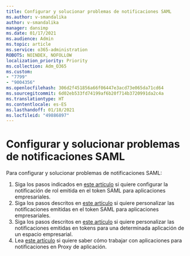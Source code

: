 ```yaml
---
title: Configurar y solucionar problemas de notificaciones SAML
ms.author: v-smandalika
author: v-smandalika
manager: dansimp
ms.date: 01/17/2021
ms.audience: Admin
ms.topic: article
ms.service: o365-administration
ROBOTS: NOINDEX, NOFOLLOW
localization_priority: Priority
ms.collection: Adm_O365
ms.custom:
- "7799"
- "9004356"
ms.openlocfilehash: 306d2f451856a66f06447e3acd73e065da71cd64
ms.sourcegitcommit: 6d02eb533fd74199af6b20f714b3720991da2c4a
ms.translationtype: HT
ms.contentlocale: es-ES
ms.lasthandoff: 01/18/2021
ms.locfileid: "49886897"
---
```

# <a name="configure-and-troubleshoot-saml-claims"></a>Configurar y solucionar problemas de notificaciones SAML

Para configurar y solucionar problemas de notificaciones SAML:

1. Siga los pasos indicados en [este artículo](https://docs.microsoft.com/azure/active-directory/develop/active-directory-enterprise-app-role-management) si quiere configurar la notificación de rol emitida en el token SAML para aplicaciones empresariales.
2. Siga los pasos descritos en [este artículo](https://docs.microsoft.com/azure/active-directory/develop/active-directory-saml-claims-customization) si quiere personalizar las notificaciones emitidas en el token SAML para aplicaciones empresariales.
3. Siga los pasos descritos en [este artículo](https://docs.microsoft.com/azure/active-directory/develop/active-directory-claims-mapping) si quiere personalizar las notificaciones emitidas en tokens para una determinada aplicación de un espacio empresarial.
4. Lea [este artículo](https://docs.microsoft.com/azure/active-directory/manage-apps/application-proxy-configure-for-claims-aware-applications) si quiere saber cómo trabajar con aplicaciones para notificaciones en Proxy de aplicación.